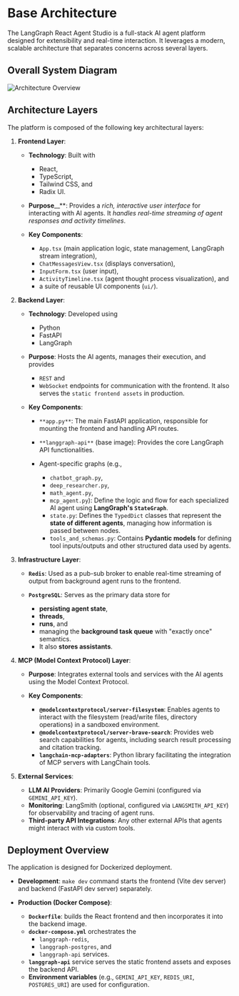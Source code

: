 # Base Architecture

The LangGraph React Agent Studio is a full-stack AI agent platform designed for extensibility and real-time interaction. It leverages a modern, scalable architecture that separates concerns across several layers.

## Overall System Diagram

![Architecture Overview](../../architecture.png)

## Architecture Layers

The platform is composed of the following key architectural layers:

1. **Frontend Layer**:

   * **Technology**: Built with

      * React,
      * TypeScript,
      * Tailwind CSS, and
      * Radix UI.

   * __Purpose____**: Provides a _rich, interactive user interface_ for interacting with AI agents. It _handles real-time streaming of agent responses and activity timelines_.
   * **Key Components**:

      * `App.tsx` (main application logic, state management, LangGraph stream integration),
      * `ChatMessagesView.tsx` (displays conversation),
      * `InputForm.tsx` (user input),
      * `ActivityTimeline.tsx` (agent thought process visualization), and
      * a suite of reusable UI components (`ui/`).

2. **Backend Layer**:

   * **Technology**: Developed using

      * Python
      * FastAPI
      * LangGraph

   * **Purpose**: Hosts the AI agents, manages their execution, and provides

      * `REST` and
      * `WebSocket`
         endpoints for communication with the frontend. It also serves the `static frontend assets` in production.

   * **Key Components**:

      * `**app.py**`: The main FastAPI application, responsible for mounting the frontend and handling API routes.
      * `**langgraph-api**` (base image): Provides the core LangGraph API functionalities.
      * Agent-specific graphs (e.g.,

         * `chatbot_graph.py`,
         * `deep_researcher.py`,
         * `math_agent.py`,
         * `mcp_agent.py`): Define the logic and flow for each specialized AI agent using __LangGraph's `StateGraph`__.
         * `state.py`: Defines the `TypedDict` classes that represent the **state of different agents**, managing how information is passed between nodes.
         * `tools_and_schemas.py`: Contains **Pydantic models** for defining tool inputs/outputs and other structured data used by agents.

3. **Infrastructure Layer**:

   * **`Redis`**: Used as a pub-sub broker to enable real-time streaming of output from background agent runs to the frontend.
   * **`PostgreSQL`**: Serves as the primary data store for 
   
      * **persisting agent state**,
      * **threads**,
      * **runs**, and
      * managing the **background task queue** with "exactly once" semantics.
      * It also **stores assistants**.

4. **MCP (Model Context Protocol) Layer**:

   * **Purpose**: Integrates external tools and services with the AI agents using the Model Context Protocol.
   * **Key Components**:

      * **`@modelcontextprotocol/server-filesystem`**: Enables agents to interact with the filesystem (read/write files, directory operations) in a sandboxed environment.
      * **`@modelcontextprotocol/server-brave-search`**: Provides web search capabilities for agents, including search result processing and citation tracking.
      * **`langchain-mcp-adapters`**: Python library facilitating the integration of MCP servers with LangChain tools.

5. **External Services**:

   * __LLM AI Providers__: Primarily Google Gemini (configured via `GEMINI_API_KEY`).
   * __Monitoring__: LangSmith (optional, configured via `LANGSMITH_API_KEY`) for observability and tracing of agent runs.
   * **Third-party API Integrations**: Any other external APIs that agents might interact with via custom tools.

## Deployment Overview

The application is designed for Dockerized deployment.

* **Development**: `make dev` command starts the frontend (Vite dev server) and backend (FastAPI dev server) separately.
* **Production (Docker Compose)**:

   * **`Dockerfile`**: builds the React frontend and then incorporates it into the backend image.
   * **`docker-compose.yml`** orchestrates the
      *  `langgraph-redis`,
      * `langgraph-postgres`, and
      * `langgraph-api` 
      services.
   * **`langgraph-api`** service serves the static frontend assets and exposes the backend API.
   * **Environment variables** (e.g., `GEMINI_API_KEY`, `REDIS_URI`, `POSTGRES_URI`) are used for configuration.
